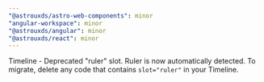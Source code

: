 ```yaml
---
"@astrouxds/astro-web-components": minor
"angular-workspace": minor
"@astrouxds/angular": minor
"@astrouxds/react": minor
---
```


Timeline - Deprecated "ruler" slot. Ruler is now automatically detected. To migrate, delete any code that contains `slot="ruler"` in your Timeline.
